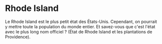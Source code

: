 # Rhode Island

Le Rhode Island est le plus petit état des États-Unis. Cependant, on pourrait y
mettre toute la population du monde entier. Et savez-vous que c'est l'état avec
le plus long nom officiel ? (État de Rhode Island et les plantations de
Providence).
